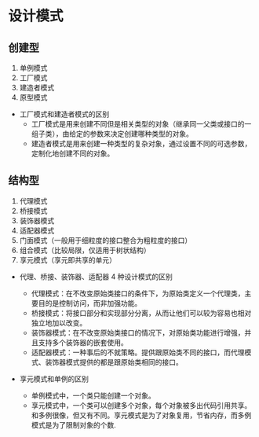 # 设计模式
## 创建型
1. 单例模式
2. 工厂模式
3. 建造者模式
4. 原型模式

- 工厂模式和建造者模式的区别
  - 工厂模式是用来创建不同但是相关类型的对象（继承同一父类或接口的一组子类），由给定的参数来决定创建哪种类型的对象。
  - 建造者模式是用来创建一种类型的复杂对象，通过设置不同的可选参数，定制化地创建不同的对象。

## 结构型
1. 代理模式
2. 桥接模式
3. 装饰器模式
4. 适配器模式
5. 门面模式（一般用于细粒度的接口整合为粗粒度的接口）
6. 组合模式（比较局限，仅适用于树状结构）
7. 享元模式（享元即共享的单元）

- 代理、桥接、装饰器、适配器 4 种设计模式的区别
  - 代理模式：在不改变原始类接口的条件下，为原始类定义一个代理类，主要目的是控制访问，而非加强功能。
  - 桥接模式：将接口部分和实现部分分离，从而让他们可以较为容易也相对独立地加以改变。
  - 装饰器模式：在不改变原始类接口的情况下，对原始类功能进行增强，并且支持多个装饰器的嵌套使用。
  - 适配器模式：一种事后的不就策略。提供跟原始类不同的接口，而代理模式、装饰器模式提供的都是跟原始类相同的接口。

- 享元模式和单例的区别
  - 单例模式中，一个类只能创建一个对象。
  - 享元模式中，一个类可以创建多个对象，每个对象被多出代码引用共享。和多例很像，但又有不同。享元模式是为了对象复用，节省内存，而多例模式是为了限制对象的个数.
  

